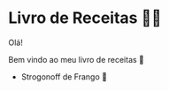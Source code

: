 # Livro de Receitas :man_cook:

Olá!

Bem vindo ao meu livro de receitas :wave:

- Strogonoff de Frango :chicken:

  
